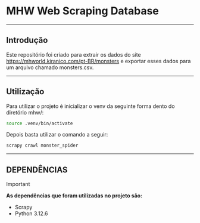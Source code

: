 # MHW Web Scraping Database

--- 

## Introdução
Este repositório foi criado para extrair os dados do site https://mhworld.kiranico.com/pt-BR/monsters e exportar esses dados para um arquivo chamado monsters.csv.

--- 

## Utilização
Para utilizar o projeto é inicializar o venv da seguinte forma dento do diretório mhw/:

```bash
source .venv/bin/activate
```
Depois basta utilizar o comando a seguir:

```bash
scrapy crawl monster_spider
```

---

## DEPENDÊNCIAS
> [!IMPORTANT]
> **As dependências que foram utilizadas no projeto são:**
> - Scrapy
> - Python 3.12.6
